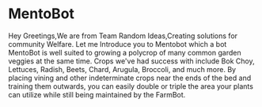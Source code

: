 # MentoBot
Hey Greetings,We are from Team Random Ideas,Creating solutions for community Welfare.
Let me Introduce you to Mentobot which a bot 
MentoBot is well suited to growing a polycrop of many common garden veggies at the same time. Crops we've had success with include Bok Choy, Lettuces, Radish, Beets, Chard, Arugula, Broccoli, and much more.
By placing vining and other indeterminate crops near the ends of the bed and training them outwards, you can easily double or triple the area your plants can utilize while still being maintained by the FarmBot.

